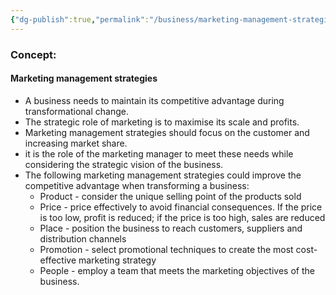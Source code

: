 ```yaml
---
{"dg-publish":true,"permalink":"/business/marketing-management-strategies/"}
---
```


### Concept:
#### Marketing management strategies
- A business needs to maintain its competitive advantage during transformational change. 
- The strategic role of marketing is to maximise its scale and profits. 
- Marketing management strategies should focus on the customer and increasing market share.
- it is the role of the marketing manager to meet these needs while considering the strategic vision of the business.
- The following marketing management strategies could improve the competitive advantage when transforming a business:
	- Product - consider the unique selling point of the products sold
	- Price - price effectively to avoid financial consequences. If the price is too low, profit is reduced; if the price is too high, sales are reduced
	- Place - position the business to reach customers, suppliers and distribution channels 
	- Promotion - select promotional techniques to create the most cost-effective marketing strategy 
	- People - employ a team that meets the marketing objectives of the business.
